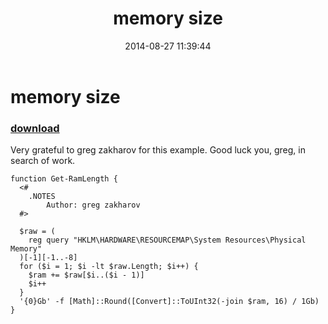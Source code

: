 ﻿---
pid:            5384
poster:         marc l mount
title:          memory size
date:           2014-08-27 11:39:44
format:         posh
parent:         0
parent:         0

---

# memory size

### [download](5384.ps1)

Very grateful to greg zakharov for this example. Good luck you, greg, in search of work.

```posh
function Get-RamLength {
  <#
    .NOTES
        Author: greg zakharov
  #>
  
  $raw = (
    reg query "HKLM\HARDWARE\RESOURCEMAP\System Resources\Physical Memory"
  )[-1][-1..-8]
  for ($i = 1; $i -lt $raw.Length; $i++) {
    $ram += $raw[$i..($i - 1)]
    $i++
  }
  '{0}Gb' -f [Math]::Round([Convert]::ToUInt32(-join $ram, 16) / 1Gb)
}
```
